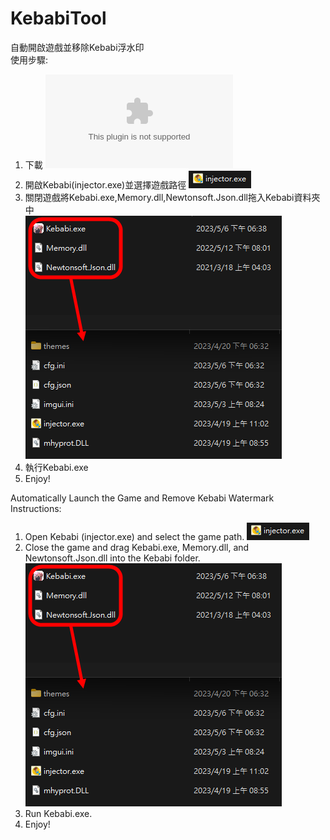 # KebabiTool
自動開啟遊戲並移除Kebabi浮水印  
使用步驟:  
1. 下載
![dowload](https://github.com/HardyHuangLie/KebabiTool/blob/main/Downloads/KebabiTool.zip)
3. 開啟Kebabi(injector.exe)並選擇遊戲路徑
![image](https://github.com/HardyHuangLie/KebabiTool/blob/main/Step%201.png)  
2. 關閉遊戲將Kebabi.exe,Memory.dll,Newtonsoft.Json.dll拖入Kebabi資料夾中  
![image](https://github.com/HardyHuangLie/KebabiTool/blob/main/Step%202.png)   
3. 執行Kebabi.exe  
4. Enjoy!

Automatically Launch the Game and Remove Kebabi Watermark  
Instructions:  
1. Open Kebabi (injector.exe) and select the game path.
![image](https://github.com/HardyHuangLie/KebabiTool/blob/main/Step%201.png)  
2. Close the game and drag Kebabi.exe, Memory.dll, and Newtonsoft.Json.dll into the Kebabi folder.  
![image](https://github.com/HardyHuangLie/KebabiTool/blob/main/Step%202.png)  
3. Run Kebabi.exe.  
4. Enjoy!
